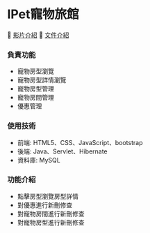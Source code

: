 # IPet寵物旅館

<div>🎥 <a href="https://drive.google.com/drive/folders/1YN4rKObyrXbovw1boQDXI3kGMSF6r3te">影片介紹</a> 📜 <a href="https://drive.google.com/drive/folders/1YN4rKObyrXbovw1boQDXI3kGMSF6r3te">文件介紹</a></div>

### **負責功能**
* 寵物房型瀏覽
* 寵物房型詳情瀏覽
* 寵物房型管理
* 寵物房間管理
* 優惠管理

### **使用技術**
* 前端: HTML5、CSS、JavaScript、bootstrap
* 後端: Java、Servlet、Hibernate
* 資料庫: MySQL

### **功能介紹**
* 點擊房型瀏覽房型詳情
* 對優惠進行新刪修查
* 對寵物房間進行新刪修查
* 對寵物房型進行新刪修查

